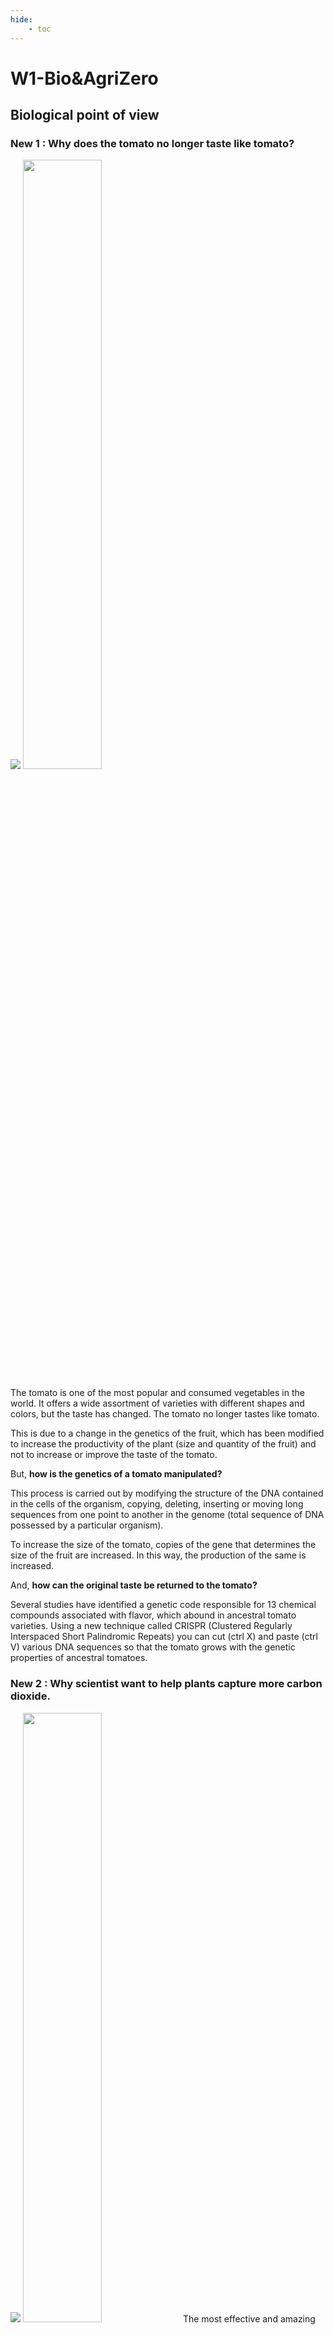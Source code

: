 ```yaml
---
hide:
    - toc
---
```


# W1-Bio&AgriZero
## Biological point of view 

### **New 1 : Why does the tomato no longer taste like tomato?**

![](../images/Bio&AgriZero/NEW.jpg)
<img src="https://junebascaran.github.io/MDEF/images/Bio%26AgriZero/NEW.jpg" width=50% height=50%> 


The tomato is one of the most popular and consumed vegetables in the world. It offers a wide assortment of varieties with different shapes and colors, but the taste has changed. The tomato no longer tastes like tomato.

This is due to a change in the genetics of the fruit, which has been modified to increase the productivity of the plant (size and quantity of the fruit) and not to increase or improve the taste of the tomato.

But, **how is the genetics of a tomato manipulated?**

This process is carried out by modifying the structure of the DNA contained in the cells of the organism, copying, deleting, inserting or moving long sequences from one point to another in the genome (total sequence of DNA possessed by a particular organism).

To increase the size of the tomato, copies of the gene that determines the size of the fruit are increased. In this way, the production of the same is increased.

And, **how can the original taste be returned to the tomato?**

Several studies have identified a genetic code responsible for 13 chemical compounds associated with flavor, which abound in ancestral tomato varieties. Using a new technique called CRISPR (Clustered Regularly Interspaced Short Palindromic Repeats) you can cut (ctrl X) and paste (ctrl V) various DNA sequences so that the tomato grows with the genetic properties of ancestral tomatoes. 

### **New 2 : Why scientist want to help plants capture more carbon dioxide.**

![](../images/Bio&AgriZero/CO2.png)
<img src="https://junebascaran.github.io/MDEF/images/Bio%26AgriZero/CO2.png" width=50% height=50%> 
The most effective and amazing carbon removal technology is photosynthesis. 

Plants use sunlight as energy and they pull carbon dioxide out of the atmosphere, they turn it into a carbon fuel and that’s how they grow. 

The 40% of that carbon fuel, they send down to their roots. They’re leaking it out in a very strategic way to soil microorganisms. Plants are feeding soil microorganisms carbon, and the soil microorganisms are bringing plants mineral nutrients. In the process of all that, those soil microorganisms make a carbon glue out of that carbon fuel and they make habitat in the soil. They make little pockets in the soil  to control the flow of air and water. That’s one of the ways that carbon gets fixed in the soil. 

In other words, soil has the unique ability to sequester carbon dioxide out of the atmosphere. Soil, plants and climate are connected. If we don’t have a living plant, we’re going to have more evaporation. What we want is transpiration, when the moisture leaves through the plant increases humidity and, consequently, we have more rain. 

We should take advantage of the regenerative capacity of the soil. 

## Pictures of week's experience

![](../images/Bio&AgriZero/IMG-0720.jpg)

![](../images/Bio&AgriZero/IMG-0736.jpg)

![](../images/Bio&AgriZero/IMG-0750.jpg)

![](../images/Bio&AgriZero/IMG-0752.jpg)

![](../images/Bio&AgriZero/IMG-0865.jpg)

![](../images/Bio&AgriZero/IMG-0885.jpg)
